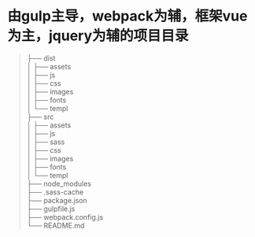# 由gulp主导，webpack为辅，框架vue为主，jquery为辅的项目目录
>├── dist  
>│   ├── assets  
>│   ├── js  
>│   ├── css  
>│   ├── images  
>│   ├── fonts  
>│   └── templ  
>├── src  
>│   ├── assets  
>│   ├── js  
>│   ├── sass  
>│   ├── css  
>│   ├── images  
>│   ├── fonts  
>│   └── templ  
>├── node_modules  
>├── .sass-cache  
>├── package.json  
>├── gulpfile.js  
>├── webpack.config.js  
>└── README.md  
